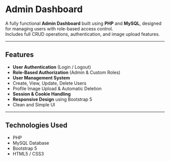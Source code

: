 # Admin Dashboard

A fully functional **Admin Dashboard** built using **PHP** and **MySQL**, designed for managing users with role-based access control.  
Includes full CRUD operations, authentication, and image upload features.

---

## Features

- **User Authentication** (Login / Logout)
- **Role-Based Authorization** (Admin & Custom Roles)
- **User Management System**
- Create, View, Update, Delete Users
- Profile Image Upload & Automatic Deletion
- **Session & Cookie Handling**
- **Responsive Design** using Bootstrap 5
- Clean and Simple UI

---

## Technologies Used

- PHP
- MySQL Database
- Bootstrap 5
- HTML5 / CSS3
